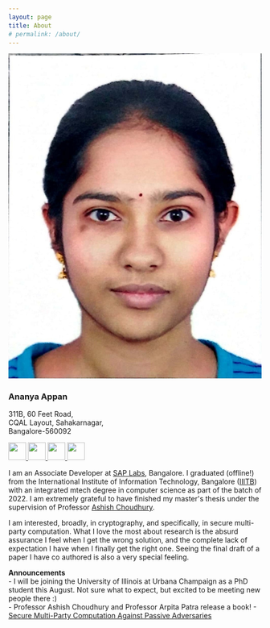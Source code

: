 ```yaml
---
layout: page
title: About
# permalink: /about/
---
```


<div class="wrapper">
    <!--Top menu -->
    <div class="sidebar">
    <div class="profile">
        <img src="files/Ananya_Appan_Photo.jpeg" alt="profile_picture">
        <h3>Ananya Appan</h3>
        <p>
        311B, 60 Feet Road,<br>
        CQAL Layout, Sahakarnagar,<br>
        Bangalore-560092
        </p>
    </div>
    <a href = "mailto: ananya.appan@gmail.com">
        <img src="../files/gmail.png" width="35" height="35">
    </a>
    <a href="https://github.com/AnanyaAppan">
        <img src="../files/github.png" width="35" height="35"/>
    </a>        
    <a href="https://www.linkedin.com/in/ananya-appan-a90b34153/?originalSubdomain=in">
        <img src="../files/linkedin.png" width="35" height="35"/>
    </a>      
    <a href="https://scholar.google.com/citations?user=DUguRpsAAAAJ&hl=en&oi=ao">
        <img src="../files/scholar.png" width="35" height="35"/>
    </a>
        <!--menu item-->
    </div>
</div>

I am an Associate Developer at [SAP Labs](https://www.sap.com/india/about/labs-india.html), Bangalore. I graduated (offline!) from the International Institute of Information Technology, Bangalore ([IIITB](https://www.iiitb.ac.in/)) with an integrated mtech degree in computer science as part of the batch of 2022. I am extremely grateful to have finished my master's thesis under the supervision of Professor [Ashish Choudhury](https://sites.google.com/view/ashish-choudhury). 

I am interested, broadly, in cryptography, and specifically, in secure multi-party computation. What I love the most about research is the absurd assurance I feel when I get the wrong solution, and the complete lack of expectation I have when I finally get the right one. Seeing the final draft of a paper I have co authored is also a very special feeling.


**Announcements** <br>
    - I will be joining the University of Illinois at Urbana Champaign as a PhD student this August. Not sure what to expect, but excited to be meeting new people there :) <br>
    - Professor Ashish Choudhury and Professor Arpita Patra release a book! - [Secure Multi-Party Computation Against Passive Adversaries](https://link.springer.com/book/10.1007/978-3-031-12164-7)